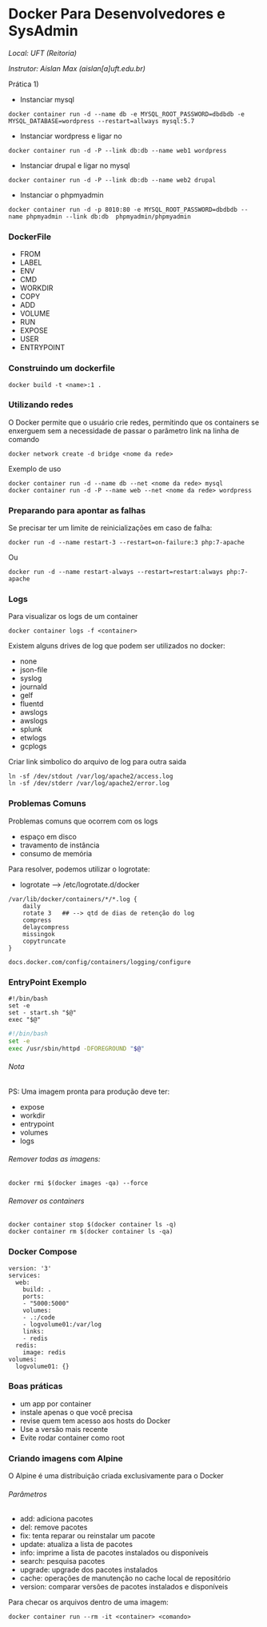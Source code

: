 # Docker Para Desenvolvedores e SysAdmin
_Local: UFT (Reitoria)_

_Instrutor: Aislan Max (aislan[a]uft.edu.br)_

Prática 1)
* Instanciar mysql
```
docker container run -d --name db -e MYSQL_ROOT_PASSWORD=dbdbdb -e MYSQL_DATABASE=wordpress --restart=allways mysql:5.7
```
* Instanciar wordpress e ligar no 
```
docker container run -d -P --link db:db --name web1 wordpress
```
* Instanciar drupal e ligar no mysql
```
docker container run -d -P --link db:db --name web2 drupal
```
* Instanciar o phpmyadmin
```
docker container run -d -p 8010:80 -e MYSQL_ROOT_PASSWORD=dbdbdb --name phpmyadmin --link db:db  phpmyadmin/phpmyadmin

```


### DockerFile

* FROM
* LABEL
* ENV
* CMD
* WORKDIR
* COPY
* ADD
* VOLUME
* RUN
* EXPOSE
* USER
* ENTRYPOINT

### Construindo um dockerfile

```
docker build -t <name>:1 .
```


### Utilizando redes
O Docker permite que o usuário crie redes, permitindo que os containers se enxerguem sem a necessidade de passar o parâmetro link na linha de comando
```
docker network create -d bridge <nome da rede>
```

Exemplo de uso
```
docker container run -d --name db --net <nome da rede> mysql
docker container run -d -P --name web --net <nome da rede> wordpress
```


### Preparando para apontar as falhas
Se precisar ter um limite de reinicializações em caso de falha:

```
docker run -d --name restart-3 --restart=on-failure:3 php:7-apache
```
Ou

```
docker run -d --name restart-always --restart=restart:always php:7-apache
```

### Logs
Para visualizar os logs de um container

```
docker container logs -f <container>
```

Existem alguns drives de log que podem ser utilizados no docker:
- none
- json-file
- syslog
- journald
- gelf
- fluentd
- awslogs
- awslogs
- splunk
- etwlogs
- gcplogs

Criar link simbolico do arquivo de log para outra saida

```exemplo
ln -sf /dev/stdout /var/log/apache2/access.log
ln -sf /dev/stderr /var/log/apache2/error.log
```

### Problemas Comuns
Problemas comuns que ocorrem com os logs
- espaço em disco
- travamento de instância
- consumo de memória

Para resolver, podemos utilizar o logrotate:
- logrotate --> /etc/logrotate.d/docker

```
/var/lib/docker/containers/*/*.log {
    daily
    rotate 3   ## --> qtd de dias de retenção do log
    compress
    delaycompress
    missingok
    copytruncate
}

docs.docker.com/config/containers/logging/configure
```

### EntryPoint Exemplo

```entrypoint
#!/bin/bash
set -e
set - start.sh "$@"
exec "$@"
```

```start.sh
#!/bin/bash
set -e
exec /usr/sbin/httpd -DFOREGROUND "$@"
```

###### Nota
PS: Uma imagem pronta para produção deve ter:
- expose
- workdir
- entrypoint
- volumes
- logs

###### Remover todas as imagens:

```
docker rmi $(docker images -qa) --force
```

###### Remover os containers
```
docker container stop $(docker container ls -q)
docker container rm $(docker container ls -qa)
```

### Docker Compose

```
version: '3'
services:
  web:
    build: .
    ports:
    - "5000:5000"
    volumes:
    - .:/code
    - logvolume01:/var/log
    links:
    - redis
  redis:
    image: redis
volumes:
  logvolume01: {}
```

### Boas práticas
- um app por container
- instale apenas o que você precisa
- revise quem tem acesso aos hosts do Docker
- Use a versão mais recente
- Evite rodar container como root


### Criando imagens com Alpine

O Alpine é uma distribuição criada exclusivamente para o Docker

###### Parâmetros
- add: adiciona pacotes
- del: remove pacotes
- fix: tenta reparar ou reinstalar um pacote
- update: atualiza a lista de pacotes
- info: imprime a lista de pacotes instalados ou disponíveis
- search: pesquisa pacotes
- upgrade: upgrade dos pacotes instalados
- cache: operações de manutenção no cache local de repositório
- version: comparar versões de pacotes instalados e disponíveis

Para checar os arquivos dentro de uma imagem:
```
docker container run --rm -it <container> <comando>
```